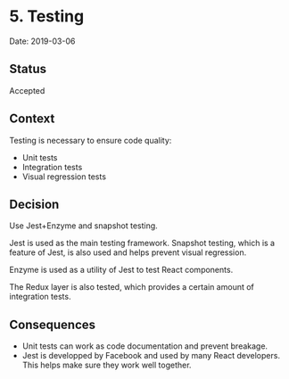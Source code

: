 # 5. Testing

Date: 2019-03-06

## Status

Accepted

## Context

Testing is necessary to ensure code quality:

- Unit tests
- Integration tests
- Visual regression tests

## Decision

Use Jest+Enzyme and snapshot testing.

Jest is used as the main testing framework. Snapshot testing, which is a feature of Jest, is also used and helps prevent visual regression.

Enzyme is used as a utility of Jest to test React components.

The Redux layer is also tested, which provides a certain amount of integration tests.

## Consequences

- Unit tests can work as code documentation and prevent breakage.
- Jest is developped by Facebook and used by many React developers. This helps make sure they work well together.
